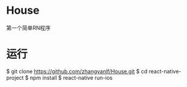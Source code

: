 # House
第一个简单RN程序

# 运行
$ git clone https://github.com/zhangyanlf/House.git
$ cd react-native-project
$ npm install
$ react-native run-ios

